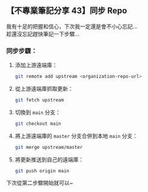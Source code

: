 ## 【不專業筆記分享 43】同步 Repo

我有十足的把握和信心，下次我一定還是會不小心忘記...  
趁還沒忘記趕快筆記一下步驟...

### 同步步驟：

1. 添加上游遠端庫：
    ```bash
    git remote add upstream <organization-repo-url>
    ```

2. 從上游遠端庫抓取更新：
    ```bash
    git fetch upstream
    ```

3. 切換到 `main` 分支：
    ```bash
    git checkout main
    ```

4. 將上游遠端庫的 `master` 分支合併到本地 `main` 分支：
    ```bash
    git merge upstream/master
    ```

5. 將更新推送到自己的遠端庫：
    ```bash
    git push origin main
    ```

下次從第二步驟開始就可以~